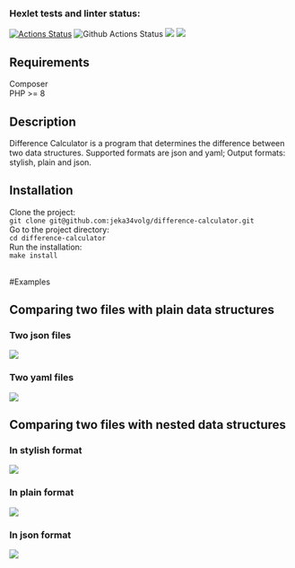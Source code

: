 ### Hexlet tests and linter status:
[![Actions Status](https://github.com/jeka34volg/php-project-48/actions/workflows/hexlet-check.yml/badge.svg)](https://github.com/jeka34volg/php-project-48/actions)
![Github Actions Status](https://github.com/jeka34volg/php-project-48/actions/workflows/workflow.yml/badge.svg)
<a href="https://codeclimate.com/github/jeka34volg/php-project-48/maintainability"><img src="https://api.codeclimate.com/v1/badges/a4ea7cc2bbd3da70fef7/maintainability" /></a>
<a href="https://codeclimate.com/github/jeka34volg/php-project-48/test_coverage"><img src="https://api.codeclimate.com/v1/badges/a4ea7cc2bbd3da70fef7/test_coverage" /></a>

## Requirements
Composer </br>
PHP >= 8

## Description
Difference Calculator is a program that determines the difference between two data structures.
Supported formats are json and yaml;
Output formats: stylish, plain and json.

## Installation
Clone the project: </br>
`git clone git@github.com:jeka34volg/difference-calculator.git`</br>
Go to the project directory: </br>
`cd difference-calculator`</br>
Run the installation: </br>
`make install` </br></br>

#Examples
## Comparing two files with plain data structures
### Two json files
<a href="https://asciinema.org/a/616139" target="_blank"><img src="https://asciinema.org/a/616139.svg" /></a>
### Two yaml files
<a href="https://asciinema.org/a/616383" target="_blank"><img src="https://asciinema.org/a/616383.svg" /></a>
##  Comparing two files with nested data structures
### In stylish format
<a href="https://asciinema.org/a/617672" target="_blank"><img src="https://asciinema.org/a/617672.svg" /></a>
### In plain format
<a href="https://asciinema.org/a/618487" target="_blank"><img src="https://asciinema.org/a/618487.svg" /></a>
### In json format
<a href="https://asciinema.org/a/619215" target="_blank"><img src="https://asciinema.org/a/619215.svg" /></a>
